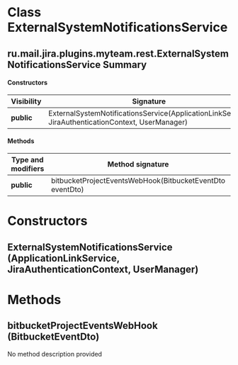 Class ExternalSystemNotificationsService
========================================
ru.mail.jira.plugins.myteam.rest.ExternalSystemNotificationsService
Summary
-------
#### Constructors
| Visibility | Signature                                                                                          |
| ---------- | -------------------------------------------------------------------------------------------------- |
| **public** | ExternalSystemNotificationsService(ApplicationLinkService, JiraAuthenticationContext, UserManager) |
#### Methods
| Type and modifiers | Method signature                                          | Return type |
| ------------------ | --------------------------------------------------------- | ----------- |
| **public**         | bitbucketProjectEventsWebHook(BitbucketEventDto eventDto) | Void        |

Constructors
============
ExternalSystemNotificationsService (ApplicationLinkService, JiraAuthenticationContext, UserManager)
---------------------------------------------------------------------------------------------------


Methods
=======
bitbucketProjectEventsWebHook (BitbucketEventDto)
-------------------------------------------------
No method description provided


